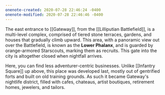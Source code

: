 ```yaml
---
onenote-created: 2020-07-28 22:46:24 -0400
onenote-modified: 2020-07-28 22:46:46 -0400
---
```


The east entrance to [[Gateway]], from the [[Lilliputian Battlefield]], is a multi-level complex, comprised of tiered stone terraces, gardens, and houses that gradually climb upward. This area, with a panoramic view out over the Battlefield, is known as the **Lower Phalanx**, and is guarded by orange-armored Starscouts, marking them as recruits. This gate into the city is altogether closed when nightfall arrives.

Here, you can find less adventurer-centric businesses. Unlike [[Infantry Square]] up above, this place was developed last, mostly out of gentrified forts and built on old training grounds. As such it became Gateway's nightlife district, filled with cafes, chateaus, artist boutiques, retirement homes, jewelers, and tailors.
